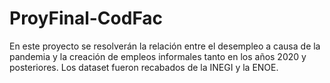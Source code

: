 # ProyFinal-CodFac
En este proyecto se resolverán la relación entre el desempleo a causa de la pandemia y la creación de empleos informales tanto en los años 2020 y posteriores. Los dataset fueron recabados de la INEGI y la ENOE.
